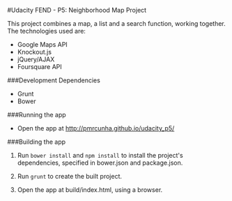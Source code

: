 #Udacity FEND - P5: Neighborhood Map Project

This project combines a map, a list and a search function, working together.
The technologies used are:
* Google Maps API
* Knockout.js
* jQuery/AJAX
* Foursquare API

###Development Dependencies

* Grunt
* Bower

###Running the app

* Open the app at <http://pmrcunha.github.io/udacity_p5/>

###Building the app

1. Run ```bower install``` and ```npm install``` to install the project's dependencies, specified in bower.json and package.json.

2. Run ```grunt``` to create the built project.

3. Open the app at build/index.html, using a browser.